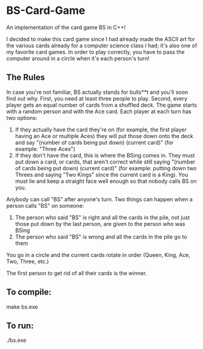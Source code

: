 # BS-Card-Game
An implementation of the card game BS in C++!

I decided to make this card game since I had already made the ASCII art for the various cards already for a computer science class I had; it's also one of my favorite card games.
In order to play correctly, you have to pass the computer around in a circle when it's each person's turn!

## The Rules
In case you're not familiar, BS actually stands for bulls**t and you'll soon find out why.
First, you need at least three people to play. Second, every player gets an equal number of cards from a shuffled deck.
The game starts with a random person and with the Ace card. Each player at each turn has two options:
1) If they actually have the card they're on (for example, the first player having an Ace or multiple Aces) they will put
those down onto the deck and say "(number of cards being put down) (current card)" (for example: "Three Aces")
2) If they don't have the card, this is where the BSing comes in. They must put down a card, or cards, that aren't correct while
still saying "(number of cards being put down) (current card)" (for example: putting down two Threes and saying "Two Kings" since the
current card is a King). You must lie and keep a straight face well enough so that nobody calls BS on you.

Anybody can call "BS" after anyone's turn. Two things can happen when a person calls "BS" on someone:
1) The person who said "BS" is right and all the cards in the pile, not just those put down by the last person, are 
given to the person who was BSing
2) The person who said "BS" is wrong and all the cards in the pile go to them

You go in a circle and the current cards rotate in order (Queen, King, Ace, Two, Three, etc.)

The first person to get rid of all their cards is the winner.

## To compile:
make bs.exe

## To run:
./bs.exe
